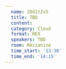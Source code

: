 ```yaml
---
  name: 20d1t2s5
  title: TBD
  content:
  category: Cloud
  format: REX
  speakers: TBD
  room: Mezzanine
  time_start: '13:30'
  time_end: '14:15'
---
```


